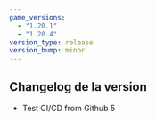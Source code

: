 ```yaml
---
game_versions:
  - "1.20.1"
  - "1.20.4"
version_type: release
version_bump: minor
---
```


## Changelog de la version
- Test CI/CD from Github 5

